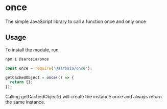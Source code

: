 # once
The simple JavaScript library to call a function once and only once

## Usage

To install the module, run

```sh
npm i @sarosia/once
```

```js
const once = require('@sarosia/once');

getCachedObject = once(() => {
  return {};
});
```

Calling getCachedObject() will create the instance once and always return the
same instance.
